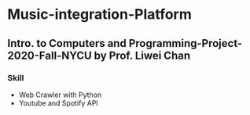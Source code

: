 # Music-integration-Platform
## Intro. to Computers and Programming-Project-2020-Fall-NYCU by Prof. Liwei Chan
### Skill
- Web Crawler with Python
- Youtube and Spotify API

